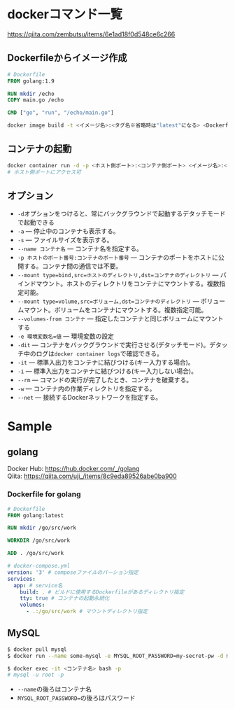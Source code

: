 # dockerコマンド一覧

https://qiita.com/zembutsu/items/6e1ad18f0d548ce6c266

## Dockerfileからイメージ作成
```Dockerfile
# Dockerfile
FROM golang:1.9

RUN mkdir /echo
COPY main.go /echo

CMD ["go", "run", "/echo/main.go"]
```
```bash
docker image build -t <イメージ名>:<タグ名※省略時は"latest"になる> <Dockerfileのディレクトリパス>
```
## コンテナの起動
```bash
docker container run -d -p <ホスト側ポート>:<コンテナ側ポート> <イメージ名>:<タグ名>
# ホスト側ポートにアクセス可
```


## オプション
- `-d`オプションをつけると、常にバックグラウンドで起動するデタッチモードで起動できる
- `-a` ― 停止中のコンテナも表示する。
- `-s` ― ファイルサイズを表示する。
- `--name コンテナ名` ― コンテナ名を指定する。
- `-p ホストのポート番号:コンテナのポート番号` ― コンテナのポートをホストに公開する。コンテナ間の通信では不要。
- `--mount type=bind,src=ホストのディレクトリ,dst=コンテナのディレクトリ` ― バインドマウント。ホストのディレクトリをコンテナにマウントする。複数指定可能。
- `--mount type=volume,src=ボリューム,dst=コンテナのディレクトリ` ― ボリュームマウント。ボリュームをコンテナにマウントする。複数指定可能。
- `--volumes-from コンテナ` ― 指定したコンテナと同じボリュームにマウントする
- `-e 環境変数名=値` ― 環境変数の設定
- `-dit` ― コンテナをバックグラウンドで実行させる(デタッチモード)。デタッチ中のログは`docker container logs`で確認できる。
- `-it` ― 標準入出力をコンテナに結びつける(キー入力する場合)。
- `-i` ― 標準入出力をコンテナに結びつける(キー入力しない場合)。
- `--rm` ― コマンドの実行が完了したとき、コンテナを破棄する。
- `-w` ― コンテナ内の作業ディレクトリを指定する。
- `--net` ― 接続するDockerネットワークを指定する。

# Sample
## golang

Docker Hub: https://hub.docker.com/_/golang  
Qiita: https://qiita.com/uji_/items/8c9eda89526abe0ba900

### Dockerfile for golang

```dockerfile
# Dockerfile
FROM golang:latest

RUN mkdir /go/src/work

WORKDIR /go/src/work

ADD . /go/src/work
```

```yaml
# docker-compose.yml
version: '3' # composeファイルのバーション指定
services:
  app: # service名
    build: . # ビルドに使用するDockerfileがあるディレクトリ指定
    tty: true # コンテナの起動永続化
    volumes:
      - .:/go/src/work # マウントディレクトリ指定
```

## MySQL

```bash
$ docker pull mysql  
$ docker run --name some-mysql -e MYSQL_ROOT_PASSWORD=my-secret-pw -d mysql:latest
```
```bash
$ docker exec -it <コンテナ名> bash -p
# mysql -u root -p
```
- `--name`の後ろはコンテナ名
- `MYSQL_ROOT_PASSWORD=`の後ろはパスワード
